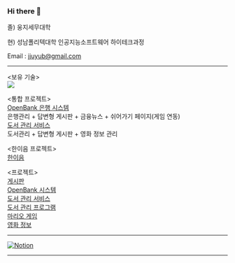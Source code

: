 ### Hi there 👋

졸) 웅지세무대학

현) 성남폴리텍대학 인공지능소프트웨어 하이테크과정

Email : jjuyub@gmail.com

<hr>

<보유 기술> <br>
<img src="https://github.com/juyub/juyub/assets/126839881/9c0f935e-1a59-4f05-8833-2416c99fbea5" /> <br>

<통합 프로젝트> <br>
<a href="https://github.com/juyub/tp-JooBank">OpenBank 은행 시스템</a> <br>
 은행관리 + 답변형 게시판 + 금융뉴스 + 쉬어가기 페이지(게임 연동) <br>
<a href="https://github.com/juyub/tp-JooLibT">도서 관리 서비스</a> <br>
 도서관리 + 답변형 게시판 + 영화 정보 관리 <br>

<한이음 프로젝트><br>
<a href="https://github.com/juyub/jy_hanium">한이음</a>

<프로젝트> <br>
<a href="https://github.com/juyub/JooBoard">게시판</a> <br>
<a href="https://github.com/juyub/JooBank">OpenBank 시스템</a> <br>
<a href="https://github.com/juyub/JooLib">도서 관리 서비스</a> <br>
<a href="https://github.com/juyub/BookM_TTT">도서 관리 프로그램</a> <br>
<a href="https://github.com/juyub/web-basic">마리오 게임</a> <br>
<a href="https://github.com/juyub/movieInfo">영화 정보</a>

<hr>

<a href="https://helpful-budget-5ec.notion.site/6281a7bdbc704edfb1dfb05dd78ddb2c" target="blank">![Notion](https://img.shields.io/badge/Notion-%23000000.svg?style=for-the-badge&logo=notion&logoColor=white)</a>

<hr>



<!--
<a href="https://juyub.github.io/web-basic/Mario/mario.html" target="blank">마리오게임</a>

<!--
**juyub/juyub** is a ✨ _special_ ✨ repository because its `README.md` (this file) appears on your GitHub profile.

Here are some ideas to get you started:

- 🔭 I’m currently working on ...
- 🌱 I’m currently learning ...
- 👯 I’m looking to collaborate on ...
- 🤔 I’m looking for help with ...
- 💬 Ask me about ...
- 📫 How to reach me: ...
- 😄 Pronouns: ...
- ⚡ Fun fact: ...
-->
